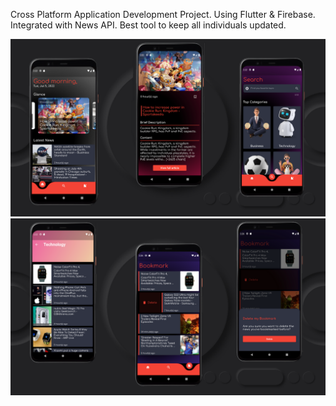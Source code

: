 Cross Platform Application Development Project.
Using Flutter & Firebase.
Integrated with News API.
Best tool to keep all individuals updated.

![Demo1!](assets/images/demo1.png)
![Demo2!](assets/images/demo2.png)
